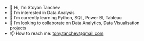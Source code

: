 - 👋 Hi, I’m Stoyan Tanchev
- 👀 I’m interested in Data Analysis
- 🌱 I’m currently learning Python, SQL, Power BI, Tableau
- 💞️ I’m looking to collaborate on Data Analytics, Data Visualisation projects
- 📫 How to reach me: tony.tanchev@gmail.com

<!---
tanchevtony/tanchevtony is a ✨ special ✨ repository because its `README.md` (this file) appears on your GitHub profile.
You can click the Preview link to take a look at your changes.
--->
